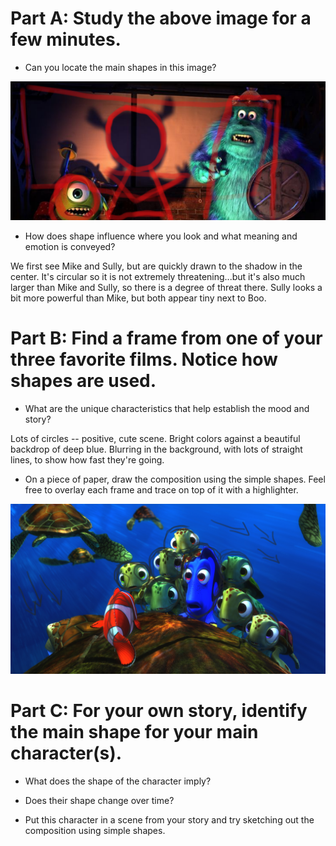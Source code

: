 # Part A: Study the above image for a few minutes.

- Can you locate the main shapes in this image?

![up](https://github.com/MasqueradeOfSilence/pixar-in-a-box/blob/main/storytelling/visual_language/monstersinc.png?raw=true)

- How does shape influence where you look and what meaning and emotion is conveyed?

We first see Mike and Sully, but are quickly drawn to the shadow in the center. It's circular so it is not extremely threatening...but it's also much larger than Mike and Sully, so there is a degree of threat there. Sully looks a bit more powerful than Mike, but both appear tiny next to Boo. 

# Part B: Find a frame from one of your three favorite films. Notice how shapes are used.

- What are the unique characteristics that help establish the mood and story?

Lots of circles -- positive, cute scene. Bright colors against a beautiful backdrop of deep blue. Blurring in the background, with lots of straight lines, to show how fast they're going. 

- On a piece of paper, draw the composition using the simple shapes. Feel free to overlay each frame and trace on top of it with a highlighter.

![nemo](https://github.com/MasqueradeOfSilence/pixar-in-a-box/blob/main/storytelling/visual_language/nemo.jpg?raw=true)

# Part C: For your own story, identify the main shape for your main character(s).

- What does the shape of the character imply?

- Does their shape change over time?

- Put this character in a scene from your story and try sketching out the composition using simple shapes.



